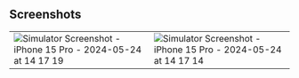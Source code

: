## Screenshots



|   |  |
| ------------- | ------------- |
|  ![Simulator Screenshot - iPhone 15 Pro - 2024-05-24 at 14 17 19](https://github.com/LoritoTiago/appetizers/assets/58330997/63963cd8-9033-4432-a6e1-0d8677daf702)  | ![Simulator Screenshot - iPhone 15 Pro - 2024-05-24 at 14 17 14](https://github.com/LoritoTiago/appetizers/assets/58330997/2d945291-b6fa-454e-8590-5098d9e871d6)  |

